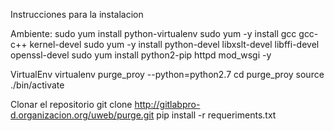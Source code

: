 
Instrucciones para la instalacion


Ambiente: 
sudo yum install python-virtualenv
sudo yum -y install gcc gcc-c++ kernel-devel
sudo yum -y install python-devel libxslt-devel libffi-devel openssl-devel
sudo yum install python2-pip httpd mod_wsgi -y

VirtualEnv
virtualenv purge_proy --python=python2.7
cd purge_proy
source ./bin/activate

Clonar el repositorio
git clone http://gitlabpro-d.organizacion.org/uweb/purge.git <nombre-directorio>
pip install -r requeriments.txt

